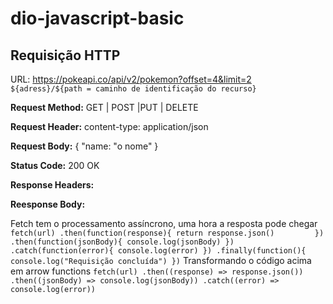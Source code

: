 # dio-javascript-basic

## Requisição HTTP

URL: https://pokeapi.co/api/v2/pokemon?offset=4&limit=2
    `${adress}/${path = caminho de identificação do recurso}`

**Request Method:** 
GET | POST |PUT | DELETE

**Request Header:**
content-type: application/json

**Request Body:**
{
    "name: "o nome"
}

**Status Code:** 200 OK

**Response Headers:**

**Reesponse Body:**

Fetch tem o processamento assíncrono, uma hora a resposta pode chegar
`fetch(url)
    .then(function(response){
        return response.json()        
    })
    .then(function(jsonBody){
        console.log(jsonBody)
    })
    .catch(function(error){
        console.log(error)
    })
    .finally(function(){
        console.log("Requisição concluída")
    })`
Transformando o código acima em arrow functions
`fetch(url)
    .then((response) => response.json())
    .then((jsonBody) => console.log(jsonBody))
    .catch((error) => console.log(error))`